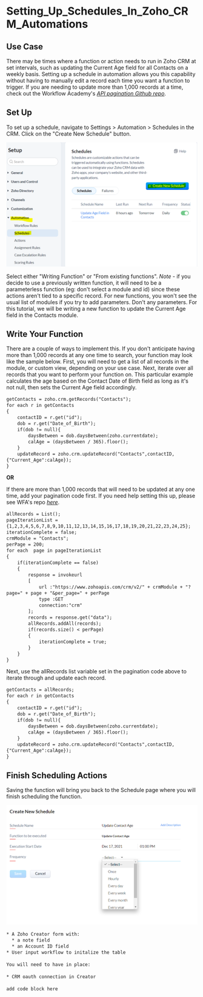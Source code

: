 # Setting_Up_Schedules_In_Zoho_CRM_Automations


## Use Case
There may be times where a function or action needs to run in Zoho CRM at set intervals, such as updating the Current Age field for all Contacts on a weekly basis. Setting up a schedule in automation allows you this capability without having to manually edit a record each time you want a function to trigger. If you are needing to update more than 1,000 records at a time, check out the Workflow Academy's *[API pagination Github repo](https://github.com/TheWorkflowAcademy/api-pagination-zohocrm)*.



## Set Up

To set up a schedule, navigate to Settings > Automation > Schedules in the CRM. Click on the "Create New Schedule" button.

<img src="create.PNG" width="600">

Select either "Writing Function" or "From existing functions". *Note* - if you decide to use a previously written function, it will need to be a parameterless function (eg: don't select a module and id) since these actions aren't tied to a specific record. For new functions, you won't see the usual list of modules if you try to add parameters. Don't any parameters.
For this tutorial, we will be writing a new function to update the Current Age field in the Contacts module.

## Write Your Function

There are a couple of ways to implement this. If you don't anticipate having more than 1,000 records at any one time to search, your function may look like the sample below.
First, you will need to get a list of all records in the module, or custom view, depending on your use case. Next, iterate over all records that you want to perform your function on. This particular example calculates the age based on the Contact Date of Birth field as long as it's not null, then sets the Current Age field accordingly.

```
getContacts = zoho.crm.getRecords("Contacts");
for each r in getContacts
{
	contactID = r.get("id");
	dob = r.get("Date_of_Birth");
	if(dob != null){
		daysBetween = dob.daysBetween(zoho.currentdate);
		calAge = (daysBetween / 365).floor();
	}
	updateRecord = zoho.crm.updateRecord("Contacts",contactID,{"Current_Age":calAge});
}
```
**OR**

If there are more than 1,000 records that will need to be updated at any one time, add your pagination code first. If you need help setting this up, please see WFA's repo *[here](https://github.com/TheWorkflowAcademy/api-pagination-zohocrm)*. 

```
allRecords = List();
pageIterationList = {1,2,3,4,5,6,7,8,9,10,11,12,13,14,15,16,17,18,19,20,21,22,23,24,25};
iterationComplete = false;
crmModule = "Contacts";
perPage = 200;
for each  page in pageIterationList
{
	if(iterationComplete == false)
	{
		response = invokeurl
		[
			url :"https://www.zohoapis.com/crm/v2/" + crmModule + "?page=" + page + "&per_page=" + perPage
			type :GET
			connection:"crm"
		];
		records = response.get("data");
		allRecords.addAll(records);
		if(records.size() < perPage)
		{
			iterationComplete = true;
		}
	}
}

```
Next, use the allRecords list variable set in the pagination code above to iterate through and update each record.

```
getContacts = allRecords;
for each r in getContacts
{
	contactID = r.get("id");
	dob = r.get("Date_of_Birth");
	if(dob != null){
		daysBetween = dob.daysBetween(zoho.currentdate);
		calAge = (daysBetween / 365).floor();
	}
	updateRecord = zoho.crm.updateRecord("Contacts",contactID,{"Current_Age":calAge});
}
```
## Finish Scheduling Actions
Saving the function will bring you back to the Schedule page where you will finish scheduling the function.


<img src="schedule.PNG" width="600">

```
* A Zoho Creator form with:
  * a note field
  * an Account ID field
* User input workflow to initalize the table

You will need to have in place:

* CRM oauth connection in Creator

add code block here

```
